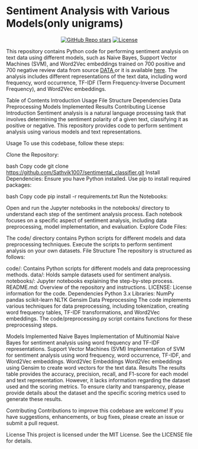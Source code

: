 # Sentiment Analysis with Various Models(only unigrams)

<div align="center">
  <a href="https://github.com/Sathvik1007/sentimental_classifier/stargazers"><img alt="GitHub Repo stars" src="https://img.shields.io/github/stars/Sathvik1007/sentimental_classifier"></a>
  <a href="[https://github.com/mfts/papermark/blob/main/LICENSE](https://github.com/Sathvik1007/sentimental_classifier/blob/main/LICENSE)"><img alt="License" src="https://img.shields.io/badge/license-MIT-purple"></a>
</div>

This repository contains Python code for performing sentiment analysis on text data using different models, such as Naive Bayes, Support Vector Machines (SVM), and Word2Vec embeddings trained on 700 positive and 700 negative review data from source <a href = https://www.cs.cornell.edu/people/pabo/-movie-review-data/>DATA </a> or it is available <a href = https://github.com/Sathvik1007/sentimental_classifier/blob/main/review_polarity.tar.gz>here</a>. The analysis includes different representations of the text data, including word frequency, word occurrence, TF-IDF (Term Frequency-Inverse Document Frequency), and Word2Vec embeddings.

Table of Contents
Introduction
Usage
File Structure
Dependencies
Data Preprocessing
Models Implemented
Results
Contributing
License
Introduction
Sentiment analysis is a natural language processing task that involves determining the sentiment polarity of a given text, classifying it as positive or negative. This repository provides code to perform sentiment analysis using various models and text representations.

Usage
To use this codebase, follow these steps:

Clone the Repository:

bash
Copy code
git clone https://github.com/Sathvik1007/sentimental_classifier.git
Install Dependencies:
Ensure you have Python installed. Use pip to install required packages:

bash
Copy code
pip install -r requirements.txt
Run the Notebooks:

Open and run the Jupyter notebooks in the notebooks/ directory to understand each step of the sentiment analysis process.
Each notebook focuses on a specific aspect of sentiment analysis, including data preprocessing, model implementation, and evaluation.
Explore Code Files:

The code/ directory contains Python scripts for different models and data preprocessing techniques.
Execute the scripts to perform sentiment analysis on your own datasets.
File Structure
The repository is structured as follows:

code/: Contains Python scripts for different models and data preprocessing methods.
data/: Holds sample datasets used for sentiment analysis.
notebooks/: Jupyter notebooks explaining the step-by-step process.
README.md: Overview of the repository and instructions.
LICENSE: License information for the code.
Dependencies
Python 3.x
Libraries:
NumPy
pandas
scikit-learn
NLTK
Gensim
Data Preprocessing
The code implements various techniques for data preprocessing, including tokenization, creating word frequency tables, TF-IDF transformations, and Word2Vec embeddings. The code/preprocessing.py script contains functions for these preprocessing steps.

Models Implemented
Naive Bayes
Implementation of Multinomial Naive Bayes for sentiment analysis using word frequency and TF-IDF representations.
Support Vector Machines (SVM)
Implementation of SVM for sentiment analysis using word frequency, word occurrence, TF-IDF, and Word2Vec embeddings.
Word2Vec Embeddings
Word2Vec embeddings using Gensim to create word vectors for the text data.
Results
The results table provides the accuracy, precision, recall, and F1-score for each model and text representation. However, it lacks information regarding the dataset used and the scoring metrics. To ensure clarity and transparency, please provide details about the dataset and the specific scoring metrics used to generate these results.

Contributing
Contributions to improve this codebase are welcome! If you have suggestions, enhancements, or bug fixes, please create an issue or submit a pull request.

License
This project is licensed under the MIT License. See the LICENSE file for details.
